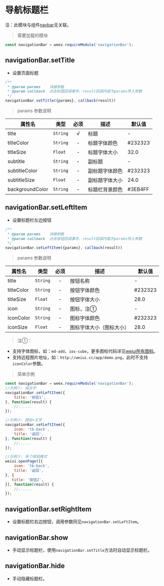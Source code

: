 # 导航标题栏

注：此模块与组件[navbar](../component/navbar)无关联。

> 需要加载的模块

```js
const navigationBar = weex.requireModule('navigationBar');
```

## navigationBar.setTitle

* 设置页面标题

```js
/**
 * @param params    详细参数
 * @param callback  点击标题回调事件，result回调内容为params传入参数
 */
navigationBar.setTitle({params}, callback(result))
```

> params 参数说明

| 属性名 | 类型 | 必须 | 描述 | 默认值 |
| --- | --- | :-: | --- | --- |
| title | `String` | √ | 标题 | - |
| titleColor | `String` | - | 标题字体颜色 | #232323 |
| titleSize | `Float` | - | 标题字体大小 | 32.0 |
| subtitle | `String` | - | 副标题 | - |
| subtitleColor | `String` | - | 副标题字体颜色 | #232323 |
| subtitleSize | `Float` | - | 副标题字体大小 | 24.0 |
| backgroundColor | `String` | - | 标题栏背景颜色 | #3EB4FF |


## navigationBar.setLeftItem

* 设置标题栏左边按钮

```js
/**
 * @param params    详细参数
 * @param callback  点击按钮回调事件，result回调内容为params传入参数
 */
navigationBar.setLeftItem({params}, callback(result))
```

> params 参数说明

| 属性名 | 类型 | 必须 | 描述 | 默认值 |
| --- | --- | :-: | --- | --- |
| title | `String` | - | 按钮名称 | - |
| titleColor | `String` | - | 按钮字体颜色 | #232323 |
| titleSize | `Float` | - | 按钮字体大小 | 28.0 |
| icon | `String` | - | 图标，注① | - |
| iconColor | `String` | - | 图标字体颜色 | #232323 |
| iconSize | `Float` | - | 图标字体大小（图标大小） | 28.0 |

> 注①：

- 支持字体图标，如：`md-add`、`ios-cube`，更多图标代码详见<a href="./assets/icon/index.html" target="_blank">weiui所有图标</a>。
- 支持远程图片地址，如：`http://weiui.cc/app/demo.png`，此时不支持`iconColor`参数。

> 简单示例

```js
const navigationBar = weex.requireModule('navigationBar');
//示例①: 纯文字
navigationBar.setLeftItem({
    title: '按钮1',
}, function(result) {
    //......
});

//示例②: 图标+文字
navigationBar.setLeftItem({
    icon: 'tb-back',
    title: '返回',
}, function(result) {
    //......
});

//示例③: 多个按钮模式
weiui.openPage([{
    icon: 'tb-back',
    title: '返回',
}, {
   title: '按钮2',
}], function(result) {
    //......
});
```

## navigationBar.setRightItem

* 设置标题栏右边按钮，调用参数同见`navigationBar.setLeftItem`。

## navigationBar.show

* 手动显示标题栏，使用`navigationBar.setTitle`方法时自动显示标题栏。

## navigationBar.hide

* 手动隐藏标题栏。

